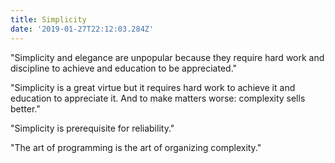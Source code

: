 ```yaml
---
title: Simplicity
date: '2019-01-27T22:12:03.284Z'
---
```


"Simplicity and elegance are unpopular because they require hard work and discipline to achieve and education to be appreciated."

"Simplicity is a great virtue but it requires hard work to achieve it and education to appreciate it. And to make matters worse: complexity sells better."

"Simplicity is prerequisite for reliability."

"The art of programming is the art of organizing complexity."

